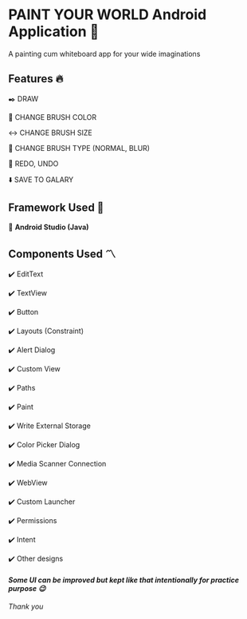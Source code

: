 # PAINT YOUR WORLD Android Application :art:
A painting cum whiteboard app for your wide imaginations


## Features :fire:

:black_nib: DRAW

:rainbow: CHANGE BRUSH COLOR

:left_right_arrow: CHANGE BRUSH SIZE

:twisted_rightwards_arrows: CHANGE BRUSH TYPE (NORMAL, BLUR)

:arrows_counterclockwise: REDO, UNDO

:arrow_down: SAVE TO GALARY


## Framework Used :star2:

:iphone: **Android Studio (Java)**


## Components Used 〽️

:heavy_check_mark: EditText

:heavy_check_mark: TextView

:heavy_check_mark: Button

:heavy_check_mark: Layouts (Constraint)

:heavy_check_mark: Alert Dialog

:heavy_check_mark: Custom View

:heavy_check_mark: Paths

:heavy_check_mark: Paint

:heavy_check_mark: Write External Storage

:heavy_check_mark: Color Picker Dialog

:heavy_check_mark: Media Scanner Connection

:heavy_check_mark: WebView

:heavy_check_mark: Custom Launcher

:heavy_check_mark: Permissions

:heavy_check_mark: Intent

:heavy_check_mark: Other designs


#### *Some UI can be improved but kept like that intentionally for practice purpose :wink:*
*Thank you*

